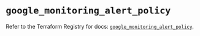 # `google_monitoring_alert_policy`

Refer to the Terraform Registry for docs: [`google_monitoring_alert_policy`](https://registry.terraform.io/providers/hashicorp/google/6.38.0/docs/resources/monitoring_alert_policy).
